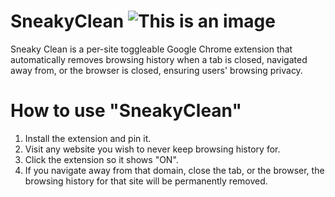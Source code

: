 # SneakyClean ![This is an image](https://i.imgur.com/RH6Z1fD.png)
Sneaky Clean is a per-site toggleable Google Chrome extension that automatically removes browsing history when a tab is closed, navigated away from, or the browser is closed, ensuring users' browsing privacy.

# How to use "SneakyClean"

1. Install the extension and pin it.
2. Visit any website you wish to never keep browsing history for.
3. Click the extension so it shows "ON".
4. If you navigate away from that domain, close the tab, or the browser, the browsing history for that site will be permanently removed.

